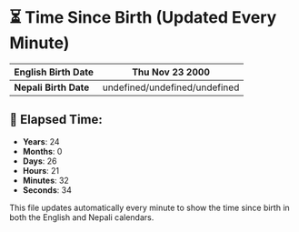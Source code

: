 # ⏳ Time Since Birth (Updated Every Minute)

| **English Birth Date** | Thu Nov 23 2000 |
|------------------------|-------------------------------------|
| **Nepali Birth Date**  | undefined/undefined/undefined                  |

## 📅 Elapsed Time:

- **Years**: 24
- **Months**: 0
- **Days**: 26
- **Hours**: 21
- **Minutes**: 32
- **Seconds**: 34

This file updates automatically every minute to show the time since birth in both the English and Nepali calendars.